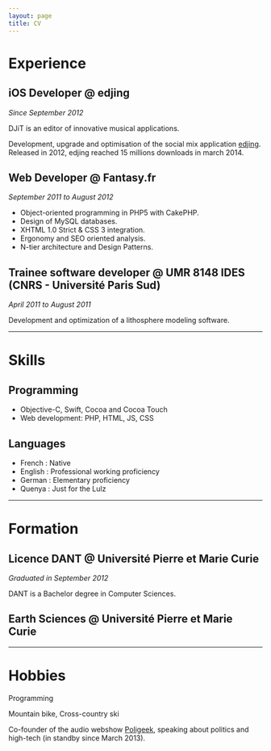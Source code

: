 ```yaml
---
layout: page
title: CV
---
```


# Experience

## iOS Developer @ edjing
*Since September 2012*

DJiT is an editor of innovative musical applications.

Development, upgrade and optimisation of the social mix application [edjing](http://www.edjing.com). Released in 2012, edjing reached 15 millions downloads in march 2014.

## Web Developer @ Fantasy.fr
*September 2011 to August 2012*

- Object-oriented programming in PHP5 with CakePHP.
- Design of MySQL databases.
- XHTML 1.0 Strict & CSS ​​3 integration.
- Ergonomy and SEO oriented analysis.
- N-tier architecture and Design Patterns.

## Trainee software developer @ UMR 8148 IDES (CNRS - Université Paris Sud)
*April 2011 to August 2011*

Development and optimization of a lithosphere modeling software.

---

# Skills

## Programming

- Objective-C, Swift, Cocoa and Cocoa Touch
- Web development: PHP, HTML, JS, CSS

## Languages

- French : Native
- English : Professional working proficiency
- German : Elementary proficiency
- Quenya : Just for the Lulz

---

# Formation

## Licence DANT @ Université Pierre et Marie Curie
*Graduated in September 2012*

DANT is a Bachelor degree in Computer Sciences.


## Earth Sciences @ Université Pierre et Marie Curie

---

# Hobbies

Programming

Mountain bike, Cross-country ski

Co-founder of the audio webshow [Poligeek](http://www.poligeek.fr), speaking about politics and high-tech (in standby since March 2013).

